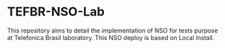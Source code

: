 # TEFBR-NSO-Lab

This repository aims to detail the implementation of NSO for tests purpose at Telefonica Brasil laboratory.
This NSO deploy is based on Local Install.
